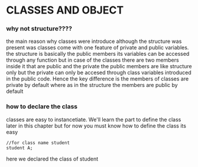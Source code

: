 # CLASSES AND OBJECT
### why not structure????

the main reason why classes were introduce although the structure was present was classes come with one feature of private  and public variables. the structure is basically the public members 
its variables can be accessed through any function but in case of the classes there are two members inside it that are public and the private the public members are like structure only but the private can only be accesed through class variables
introduced in the public code. Hence the key difference is  the members of classes are private by default where as in the structure the members are public by default

### how to declare the class
classes are easy to instancetiate. We'll learn the part to define the class later in this chapter but for now you must know how to define the class its easy </br>
```
//for class name student 
student A;
```
here we declared the class of student 

